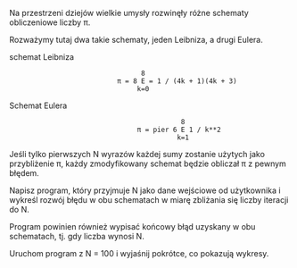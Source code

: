 Na przestrzeni dziejów wielkie umysły rozwinęły różne schematy obliczeniowe liczby π.

Rozważymy tutaj dwa takie schematy, jeden Leibniza, a drugi Eulera.

schemat Leibniza

                                     8
                               π = 8 E = 1 / (4k + 1)(4k + 3)
                                    k=0

Schemat Eulera

                                               8
                                    π = pier 6 E 1 / k**2
                                              k=1

Jeśli tylko pierwszych N wyrazów każdej sumy zostanie użytych jako przybliżenie π, każdy
zmodyfikowany schemat będzie obliczał π z pewnym błędem.

Napisz program, który przyjmuje N jako dane wejściowe od użytkownika i wykreśl rozwój błędu 
w obu schematach w miarę zbliżania się liczby iteracji do N.

Program powinien również wypisać końcowy błąd uzyskany w obu schematach, tj. gdy liczba
wynosi N.

Uruchom program z N = 100 i wyjaśnij pokrótce, co pokazują wykresy.